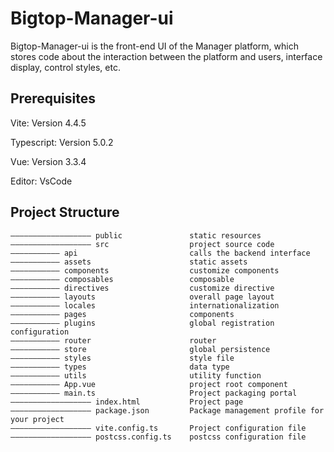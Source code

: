 <!---
   Licensed to the Apache Software Foundation (ASF) under one or more
   contributor license agreements.  See the NOTICE file distributed with
   this work for additional information regarding copyright ownership.
   The ASF licenses this file to You under the Apache License, Version 2.0
   (the "License"); you may not use this file except in compliance with
   the License.  You may obtain a copy of the License at

       http://www.apache.org/licenses/LICENSE-2.0

   Unless required by applicable law or agreed to in writing, software
   distributed under the License is distributed on an "AS IS" BASIS,
   WITHOUT WARRANTIES OR CONDITIONS OF ANY KIND, either express or implied.
   See the License for the specific language governing permissions and
   limitations under the License.
--->

# Bigtop-Manager-ui

Bigtop-Manager-ui is the front-end UI of the Manager platform, which stores code about the interaction between the platform and users, interface display, control styles, etc.

## Prerequisites

Vite: Version 4.4.5

Typescript: Version 5.0.2

Vue: Version 3.3.4

Editor: VsCode

## Project Structure

```
—————————————————— public               static resources
—————————————————— src                  project source code
——————————— api                         calls the backend interface
——————————— assets                      static assets
——————————— components                  customize components
——————————— composables                 composable
——————————— directives                  customize directive
——————————— layouts                     overall page layout
——————————— locales                     internationalization
——————————— pages                       components
——————————— plugins                     global registration configuration
——————————— router                      router
——————————— store                       global persistence
——————————— styles                      style file
——————————— types                       data type
——————————— utils                       utility function
——————————— App.vue                     project root component
——————————— main.ts                     Project packaging portal
—————————————————— index.html           Project page
—————————————————— package.json         Package management profile for your project
—————————————————— vite.config.ts       Project configuration file
—————————————————— postcss.config.ts    postcss configuration file
```

